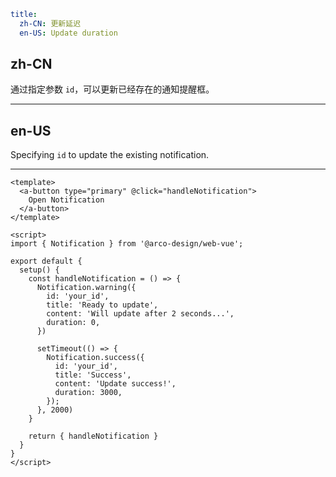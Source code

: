 ```yaml
title:
  zh-CN: 更新延迟
  en-US: Update duration
```

## zh-CN

通过指定参数 `id`，可以更新已经存在的通知提醒框。

---

## en-US

Specifying `id` to update the existing notification.

---

```vue
<template>
  <a-button type="primary" @click="handleNotification">
    Open Notification
  </a-button>
</template>

<script>
import { Notification } from '@arco-design/web-vue';

export default {
  setup() {
    const handleNotification = () => {
      Notification.warning({
        id: 'your_id',
        title: 'Ready to update',
        content: 'Will update after 2 seconds...',
        duration: 0,
      })

      setTimeout(() => {
        Notification.success({
          id: 'your_id',
          title: 'Success',
          content: 'Update success!',
          duration: 3000,
        });
      }, 2000)
    }

    return { handleNotification }
  }
}
</script>
```
